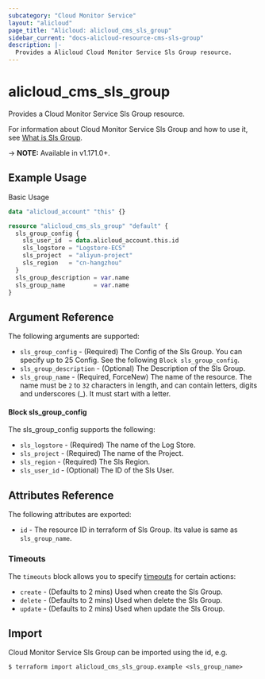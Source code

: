 ```yaml
---
subcategory: "Cloud Monitor Service"
layout: "alicloud"
page_title: "Alicloud: alicloud_cms_sls_group"
sidebar_current: "docs-alicloud-resource-cms-sls-group"
description: |-
  Provides a Alicloud Cloud Monitor Service Sls Group resource.
---
```


# alicloud\_cms\_sls\_group

Provides a Cloud Monitor Service Sls Group resource.

For information about Cloud Monitor Service Sls Group and how to use it, see [What is Sls Group](https://www.alibabacloud.com/help/doc-detail/28608.htm).

-> **NOTE:** Available in v1.171.0+.

## Example Usage

Basic Usage

```terraform
data "alicloud_account" "this" {}

resource "alicloud_cms_sls_group" "default" {
  sls_group_config {
    sls_user_id  = data.alicloud_account.this.id
    sls_logstore = "Logstore-ECS"
    sls_project  = "aliyun-project"
    sls_region   = "cn-hangzhou"
  }
  sls_group_description = var.name
  sls_group_name        = var.name
}
```
## Argument Reference

The following arguments are supported:

* `sls_group_config` - (Required) The Config of the Sls Group. You can specify up to 25 Config. See the following `Block sls_group_config`.
* `sls_group_description` - (Optional) The Description of the Sls Group.
* `sls_group_name` - (Required, ForceNew) The name of the resource. The name must be `2` to `32` characters in length, and can contain letters, digits and underscores (_). It must start with a letter.

#### Block sls_group_config

The sls_group_config supports the following: 

* `sls_logstore` - (Required) The name of the Log Store.
* `sls_project` - (Required) The name of the Project.
* `sls_region` - (Required) The Sls Region.
* `sls_user_id` - (Optional) The ID of the Sls User.

## Attributes Reference

The following attributes are exported:

* `id` - The resource ID in terraform of Sls Group. Its value is same as `sls_group_name`.

### Timeouts

The `timeouts` block allows you to specify [timeouts](https://www.terraform.io/docs/configuration-0-11/resources.html#timeouts) for certain actions:

* `create` - (Defaults to 2 mins) Used when create the Sls Group.
* `delete` - (Defaults to 2 mins) Used when delete the Sls Group.
* `update` - (Defaults to 2 mins) Used when update the Sls Group.

## Import

Cloud Monitor Service Sls Group can be imported using the id, e.g.

```
$ terraform import alicloud_cms_sls_group.example <sls_group_name>
```